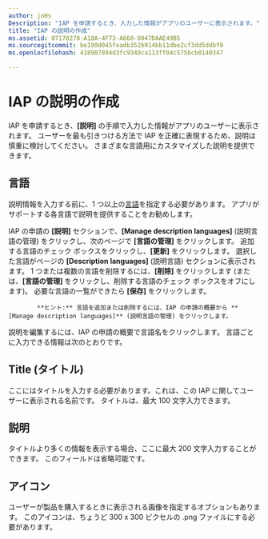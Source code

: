 ```yaml
---
author: jnHs
Description: "IAP を申請するとき、入力した情報がアプリのユーザーに表示されます。"
title: "IAP の説明の作成"
ms.assetid: 07178278-A18A-4F73-A660-0047DAAE49B5
ms.sourcegitcommit: be199d045feadb352b914bb11dbe2cf3dd5ddbf0
ms.openlocfilehash: 418907894d3fc9349ca113ff04c575bcb0140347

---
```


# IAP の説明の作成


IAP を申請するとき、**[説明]** の手順で入力した情報がアプリのユーザーに表示されます。 ユーザーを最も引きつける方法で IAP を正確に表現するため、説明は慎重に検討してください。 さまざまな言語用にカスタマイズした説明を提供できます。

## 言語


説明情報を入力する前に、1 つ以上の[言語](supported-languages.md)を指定する必要があります。 アプリがサポートする各言語で説明を提供することをお勧めします。

IAP の申請の **[説明]** セクションで、**[Manage description languages]** (説明言語の管理) をクリックし、次のページで **[言語の管理]** をクリックします。 追加する言語のチェック ボックスをクリックし、**[更新]** をクリックします。 選択した言語がページの **[Description languages]** (説明言語) セクションに表示されます。 1 つまたは複数の言語を削除するには、**[削除]** をクリックします (または、**[言語の管理]** をクリックし、削除する言語のチェック ボックスをオフにします)。 必要な言語の一覧ができたら **[保存]** をクリックします。

> 
            **ヒント:** 言語を追加または削除するには、IAP の申請の概要から **[Manage description languages]** (説明言語の管理) をクリックします。

説明を編集するには、IAP の申請の概要で言語名をクリックします。 言語ごとに入力できる情報は次のとおりです。

## Title (タイトル)

ここにはタイトルを入力する必要があります。これは、この IAP に関してユーザーに表示される名前です。 タイトルは、最大 100 文字入力できます。

## 説明

タイトルより多くの情報を表示する場合、ここに最大 200 文字入力することができます。 このフィールドは省略可能です。

## アイコン

ユーザーが製品を購入するときに表示される画像を指定するオプションもあります。 このアイコンは、ちょうど 300 x 300 ピクセルの .png ファイルにする必要があります。

 

 







<!--HONumber=Jun16_HO5-->


